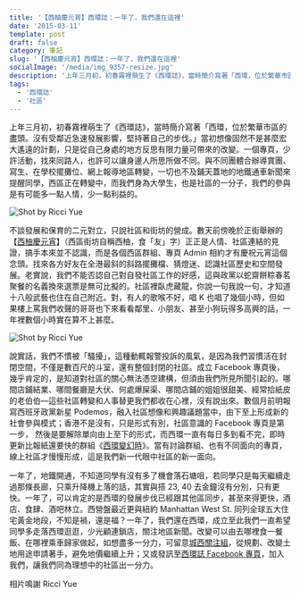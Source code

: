 ```yaml
---
title: '【西柚慶元宵】西環誌：一年了，我們還在這裡'
date: '2015-03-11'
template: post
draft: false
category: 筆記
slug: '【西柚慶元宵】西環誌：一年了，我們還在這裡'
socialImage: '/media/img_9357-resize.jpg'
description: '上年三月初，初春霧裡萌生了《西環誌》，當時簡介寫著「西環，位於繁華市區的盡頭。沒有受鄰近急速發展影響，堅持著自己的步伐。」當初想像固然不是甚麼宏大遙遠的計劃，只是從自己身處的地方反思有限力量可帶來的改變。一個專頁，少許活動，找來同路人，也許可以讓身邊人所思所做不同。'
tags:
  - '西環誌'
  - '社區'
---
```


上年三月初，初春霧裡萌生了《西環誌》，當時簡介寫著「西環，位於繁華市區的盡頭。沒有受鄰近急速發展影響，堅持著自己的步伐。」當初想像固然不是甚麼宏大遙遠的計劃，只是從自己身處的地方反思有限力量可帶來的改變。一個專頁，少許活動，找來同路人，也許可以讓身邊人所思所做不同。與不同團體合辦導賞團、寫生、在學校擺攤位、網上報導地區轉變，一切也不及鋪天蓋地的地鐵通車新聞來提醒同學，西區正在轉變中，而我們身為大學生，也是社區的一分子，我們的參與是有可能多一點人情，少一點利益的。

![Shot by Ricci Yue](/media/img_9357-resize.jpg)

不談發展和保育的二元對立，只說社區和街坊的營成。數天前傍晚於正街舉辦的【[西柚慶元宵](https://www.facebook.com/saiwanrecord/posts/764492010306851)】（西區街坊自稱西柚，食「友」字）正正是人情、社區連結的見證，搞手本來並不認識，而是各個西區群組、專頁 Admin 相約才有慶祝元宵這個念頭。找來各方好友在全港最斜的斜路擺攤檔、猜燈迷、認識社區歷史和空間發展。老實說，我們不能否認自己對自發社區工作的好感，這與政黨以蛇齋餅粽春茗聚餐的名義換來選票是無可比擬的。社區裡臥虎藏龍，你說一句我說一句，才知道十八般武藝也住在自己附近。對，有人的歌喉不好，唱 K 也唱了幾個小時，但如果樓上罵我們收聲的哥哥也下來看看鄰里、小朋友、甚至小狗玩得多高興的話，一年裡數個小時實在算不上甚麼。

![Shot by Ricci Yue](/media/img_9314-resize.jpg)

說實話，我們不慣被「騷擾」，這種動輒報警投訴的風氣，是因為我們習慣活在封閉空間，不僅是數百尺的斗室，還有整個封閉的社區。成立 Facebook 專頁後，幾乎肯定的，是知道對社區的關心無法憑空建構，但須由我們所見所聞引起的。哪間店鋪結業、哪間餐廳是大伏、何處爆屎渠、哪間店鋪的姐姐很甜美、經常拾紙皮的老伯伯—這些社區轉變和人事替更我們都收在心裡，沒有說出來。數個月前明報寫西班牙政黨新星 Podemos，融入社區想像和興趣議題當中，由下至上形成新的社會參與模式；香港不是沒有，只是形式有別，社區意識的 Facebook 專頁是第一步， 然後是要解除單向由上至下的形式，而西環一直有每日多到看不完，即時更新比報紙還要快的群組《[西環變幻時](https://www.facebook.com/groups/westerndistrict/?ref=bookmarks)》。當有討論群組、也有不同面向的專頁，線上社區才慢慢形成，這是我們新一代眼中社區的新一面向。

一年了，地鐵開通，不知道同學有沒有多了機會落石塘咀，若同學只是每天繼續走過那條長廊，只乘升降機上落的話，其實與搭 23, 40 去金鐘沒有分別，只有更快。一年了，可以肯定的是西環的發展步伐已經跟其他區同步，甚至來得更快，酒店、食肆、酒吧林立。西營盤最近更與紐約 Manhattan West St. 同列全球五大住宅黃金地段，不知是禍，還是福？一年了，我們還在西環，成立至此我們一直希望同學多走落西環逛逛，少光顧連鎖店，關注地區新聞。改變可以由去哪裡食一餐飯、在哪裡乘車歸家做起，如想盡多一分力，可留意[城西關注組](https://www.facebook.com/saiwanconcern?ref=br_tf)，從規劃、改變土地用途申請著手，避免地價繼續上升；又或發訊至[西環誌 Facebook 專頁](https://www.facebook.com/saiwanrecord)，加入我們，讓我們同為理想中的社區出一分力。

相片鳴謝 Ricci Yue
